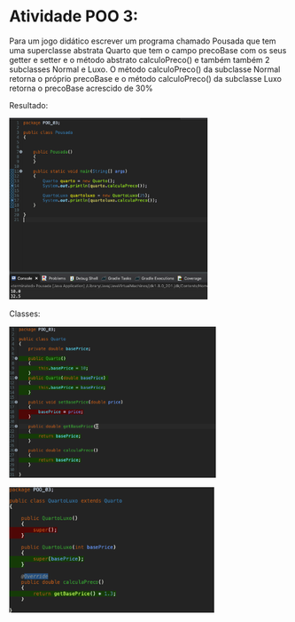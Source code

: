 # Atividade POO 3:

Para um jogo didático escrever um programa chamado Pousada que tem uma superclasse abstrata Quarto que tem o campo precoBase com os seus getter e setter e o método abstrato calculoPreco() e também também 2 subclasses Normal e Luxo. O método calculoPreco() da subclasse Normal retorna o próprio precoBase e o método calculoPreco() da subclasse Luxo retorna o precoBase acrescido de 30%

Resultado:
 
![Result](img1.png)

Classes:

![Class1](img2.png)

![Class1](img3.png)

